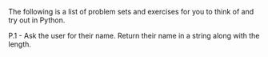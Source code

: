 The following is a list of problem sets and exercises for you to think of and try out in Python.


P.1 - Ask the user for their name. Return their name in a string along with the length. 



